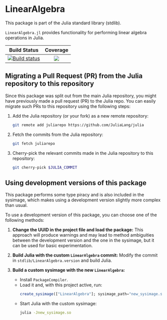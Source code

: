 # LinearAlgebra

This package is part of the Julia standard library (stdlib).

`LinearAlgebra.jl` provides functionality for performing linear algebra operations in Julia.

| **Build Status**                    | **Coverage**                    |
|:-------------------------------:|:-------------------------------:|
[![Build status](https://badge.buildkite.com/4032f509b3a7354c8ce7b34b98c7496d66adc4504b0101cbcf.svg?branch=master)](https://buildkite.com/julialang/linearalgebra-dot-jl) | [![][codecov-img]][codecov-url] |

[codecov-img]: https://codecov.io/gh/JuliaLang/LinearAlgebra.jl/branch/master/graph/badge.svg
[codecov-url]: https://codecov.io/gh/JuliaLang/LinearAlgebra.jl

## Migrating a Pull Request (PR) from the Julia repository to this repository

Since this package was split out from the main Julia repository, you might have previously made a pull request (PR) to the Julia repo. You can easily migrate such PRs to this repository using the following steps:

1. Add the Julia repository (or your fork) as a new remote repository:
   ```bash
   git remote add juliarepo https://github.com/JuliaLang/julia
   ```

2. Fetch the commits from the Julia repository:
   ```bash
   git fetch juliarepo
   ```

3. Cherry-pick the relevant commits made in the Julia repository to this repository:
   ```bash
   git cherry-pick $JULIA_COMMIT
   ```

## Using development versions of this package

This package performs some type piracy and is also included in the sysimage, which makes using a development version slightly more complex than usual.

To use a development version of this package, you can choose one of the following methods:

1. **Change the UUID in the project file and load the package:**
   This approach will produce warnings and may lead to method ambiguities between the development version and the one in the sysimage, but it can be used for basic experimentation.

2. **Build Julia with the custom `LinearAlgebra` commit:**
   Modify the commit in `stdlib/LinearAlgebra.version` and build Julia.

3. **Build a custom sysimage with the new `LinearAlgebra`:**
   - Install `PackageCompiler`.
   - Load it and, with this project active, run:
     ```julia
     create_sysimage(["LinearAlgebra"]; sysimage_path="new_sysimage.so", incremental=false, filter_stdlibs=true)
     ```
   - Start Julia with the custom sysimage:
     ```bash
     julia -Jnew_sysimage.so
     ```
